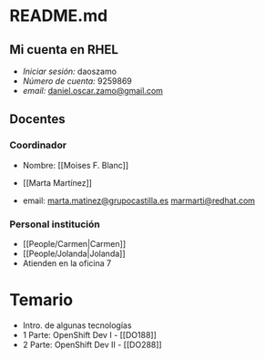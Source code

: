 # README.md

## Mi cuenta en RHEL

- *Iniciar sesión:* daoszamo
- *Número de cuenta:* 9259869
- *email:* daniel.oscar.zamo@gmail.com

## Docentes

### Coordinador

- Nombre: [[Moises F. Blanc]]


- [[Marta Martínez]]
- email: marta.matinez@grupocastilla.es marmarti@redhat.com

### Personal institución

- [[People/Carmen|Carmen]]
- [[People/Jolanda|Jolanda]]
- Atienden en la oficina 7

# Temario

- Intro. de algunas tecnologías
- 1 Parte: OpenShift Dev I - [[DO188]]
- 2 Parte: OpenShift Dev II - [[DO288]]


